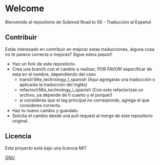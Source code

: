 # Welcome

Bienvenido al repositorio de Submod Road to 56 - Traducción al Español 
## Contribuir

Estás interesado en contribuir en mejorar estas traducciones, alguna cosa no te parece correcta o mejoras? Sigue estos pasos!!

- Haz un fork de este repositorio.
- Crea una branch con el cambio a realizar, POR FAVOR! especificar de esta en el nombre, dependiendo del caso
    - transl/r56e_technology_l_spanish (Aquí agregarás una traducción o aplicarás la traducción del inglés)
    - refactor/r56e_technology_l_spanish (Con esto refactorizas un archivo, ya depende de ti cuanto y el porque!)
    - si consideras que el tag principal no corresponde, agrega el que consideres correcto.
- Haz tu nuevo cambio y guardalo.
- Solicita el cambio desde una pull request al merge de este repositorio original.
## Licencia
Este proyecto está bajo una licencia MIT 

[GNU](x)

